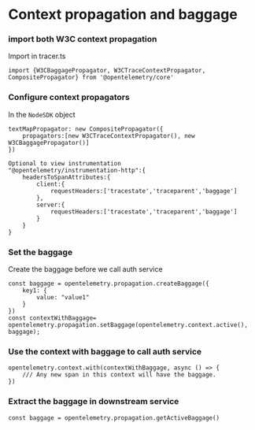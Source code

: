 # Context propagation and baggage

### import both W3C context propagation
Import in tracer.ts
```
import {W3CBaggagePropagator, W3CTraceContextPropagator, CompositePropagator} from '@opentelemetry/core'
```

### Configure context propagators
In the `NodeSDK` object
```
textMapPropagator: new CompositePropagator({
    propagators:[new W3CTraceContextPropagator(), new W3CBaggagePropagator()]
})

Optional to view instrumentation
"@opentelemetry/instrumentation-http":{
    headersToSpanAttributes:{
        client:{
            requestHeaders:['tracestate','traceparent','baggage']
        },
        server:{
            requestHeaders:['tracestate','traceparent','baggage']
        }
    }
}
```

### Set the baggage
Create the baggage before we call auth service
```
const baggage = opentelemetry.propagation.createBaggage({
    key1: {
        value: "value1"
    }
})
const contextWithBaggage= opentelemetry.propagation.setBaggage(opentelemetry.context.active(), baggage);
```

### Use the context with baggage to call auth service
```
opentelemetry.context.with(contextWithBaggage, async () => {
    /// Any new span in this context will have the baggage. 
})

```

### Extract the baggage in downstream service

```
const baggage = opentelemetry.propagation.getActiveBaggage()
```
